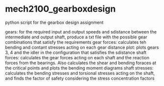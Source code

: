 # mech2100_gearboxdesign
python script for the gearbox design assignment

gears: for the required input and output speeds and sdistance between the intermediate and output shaft, produce a txt file with the possible gear combinations that satisfy the requirements
gear forces: calculates teh bending and contant stresses acting on each gear 
distance plot: plots gears 3, 4 and the idler in the configuration that satisfies the sdistance
shaft forces: calculates the gear forces acting on each shaft and the reaction forces from the bearings. Also calculates the shear and bending foraces at the critical points and plots the bending moment diagrams 
shaft stresses: calculates the bending stresses and torsional stresses acting on the shaft, and finds the factor of safety considering the stress concentration factors
